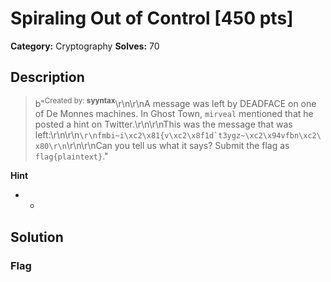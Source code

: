 # Spiraling Out of Control [450 pts]

**Category:** Cryptography
**Solves:** 70

## Description
>b"<sup>Created by: <b>syyntax</b></sup>\r\n\r\nA message was left by DEADFACE on one of De Monnes machines. In Ghost Town, `mirveal` mentioned that he posted a hint on Twitter.\r\n\r\nThis was the message that was left:\r\n\r\n```\r\nfmbi~i\xc2\x81{v\xc2\x8f1d`t3ygz~\xc2\x94vfbn\xc2\x80\r\n```\r\n\r\nCan you tell us what it says? Submit the flag as `flag{plaintext}`."

**Hint**
* -

## Solution

### Flag

